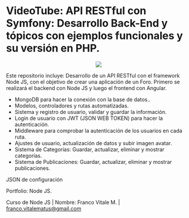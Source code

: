 # VideoTube: API RESTful con Symfony: Desarrollo Back-End y tópicos con ejemplos funcionales y su versión en PHP.

<p align="center"><img src="https://user-images.githubusercontent.com/66401629/89972911-098b8900-dc2d-11ea-97e6-906f97e6aa27.png"></p>


<p align="center">

</p>

Este repositorio incluye: Desarrollo de un API RESTful con el framework Node JS, con el objetivo de crear una aplicación de un Foro. Primero se realizará el backend con Node JS y luego el frontend con Angular.

- MongoDB para hacer la conexión con la base de datos..
- Modelos, controladores y rutas automatizadas.
- Sistema y registro de usuario, validar y guardar la información.
- Login de usuario con JWT (JSON WEB TOKEN) para hacer la autenticación.
- Middleware para comprobar la autenticación de los usuarios en cada ruta.
- Ajustes de usuario, actualización de datos y subir imagen avatar.
- Sistema de Categorías: Guardar, actualizar, eliminar y mostrar categorías.
- Sistema de Publicaciones: Guardar, actualizar, eliminar y mostrar publicaciones.

JSON de configuración

Portfolio: Node JS.

Curso de Node JS | Nombre: Franco Vitale M. | franco.vitalematus@gmail.com
